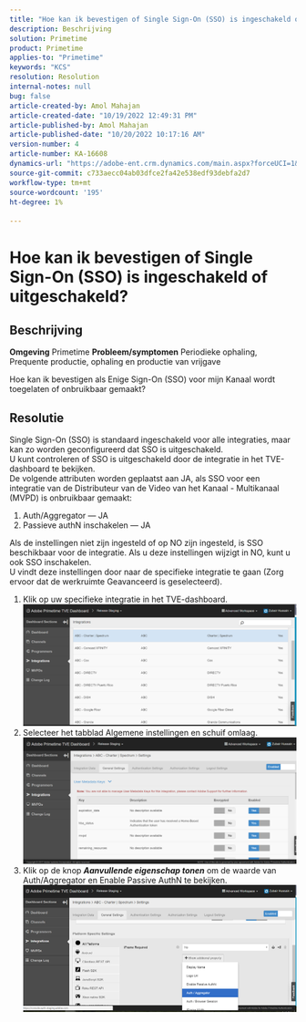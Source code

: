 ```yaml
---
title: "Hoe kan ik bevestigen of Single Sign-On (SSO) is ingeschakeld of uitgeschakeld?"
description: Beschrijving
solution: Primetime
product: Primetime
applies-to: "Primetime"
keywords: "KCS"
resolution: Resolution
internal-notes: null
bug: false
article-created-by: Amol Mahajan
article-created-date: "10/19/2022 12:49:31 PM"
article-published-by: Amol Mahajan
article-published-date: "10/20/2022 10:17:16 AM"
version-number: 4
article-number: KA-16608
dynamics-url: "https://adobe-ent.crm.dynamics.com/main.aspx?forceUCI=1&pagetype=entityrecord&etn=knowledgearticle&id=e440ec74-ac4f-ed11-bba2-002248086a27"
source-git-commit: c733aecc04ab03dfce2fa42e538edf93debfa2d7
workflow-type: tm+mt
source-wordcount: '195'
ht-degree: 1%

---
```


# Hoe kan ik bevestigen of Single Sign-On (SSO) is ingeschakeld of uitgeschakeld?

## Beschrijving

<b>Omgeving</b>
Primetime
<b>Probleem/symptomen</b>
Periodieke ophaling, Prequente productie, ophaling en productie van vrijgave

Hoe kan ik bevestigen als Enige Sign-On (SSO) voor mijn Kanaal wordt toegelaten of onbruikbaar gemaakt?


## Resolutie

Single Sign-On (SSO) is standaard ingeschakeld voor alle integraties, maar kan zo worden geconfigureerd dat SSO is uitgeschakeld.<br>U kunt controleren of SSO is uitgeschakeld door de integratie in het TVE-dashboard te bekijken.<br>De volgende attributen worden geplaatst aan JA, als SSO voor een integratie van de Distributeur van de Video van het Kanaal - Multikanaal (MVPD) is onbruikbaar gemaakt:<br>
1. Auth/Aggregator — JA
2. Passieve authN inschakelen — JA

Als de instellingen niet zijn ingesteld of op NO zijn ingesteld, is SSO beschikbaar voor de integratie. Als u deze instellingen wijzigt in NO, kunt u ook SSO inschakelen.<br>U vindt deze instellingen door naar de specifieke integratie te gaan (Zorg ervoor dat de werkruimte Geavanceerd is geselecteerd).
1. Klik op uw specifieke integratie in het TVE-dashboard.![](assets/6664dc8b-ff71-eb11-a812-00224809a536.png)
2. Selecteer het tabblad Algemene instellingen en schuif omlaag.![](assets/ecedf1a3-ff71-eb11-a812-00224809a536.png)
3. Klik op de knop <b>*Aanvullende eigenschap tonen</b>* om de waarde van Auth/Aggregator en Enable Passive AuthN te bekijken. ![](assets/1f33e3d9-ff71-eb11-a812-00224809a536.png)

